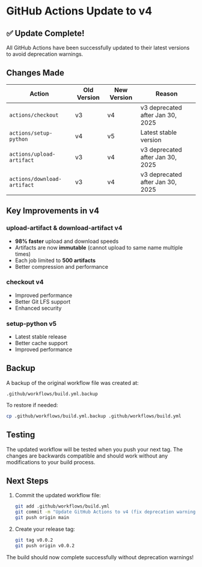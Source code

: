 # GitHub Actions Update to v4

## ✅ Update Complete!

All GitHub Actions have been successfully updated to their latest versions to avoid deprecation warnings.

## Changes Made

| Action | Old Version | New Version | Reason |
|--------|-------------|-------------|--------|
| `actions/checkout` | v3 | v4 | v3 deprecated after Jan 30, 2025 |
| `actions/setup-python` | v4 | v5 | Latest stable version |
| `actions/upload-artifact` | v3 | v4 | v3 deprecated after Jan 30, 2025 |
| `actions/download-artifact` | v3 | v4 | v3 deprecated after Jan 30, 2025 |

## Key Improvements in v4

### upload-artifact & download-artifact v4
- **98% faster** upload and download speeds
- Artifacts are now **immutable** (cannot upload to same name multiple times)
- Each job limited to **500 artifacts**
- Better compression and performance

### checkout v4
- Improved performance
- Better Git LFS support
- Enhanced security

### setup-python v5
- Latest stable release
- Better cache support
- Improved performance

## Backup

A backup of the original workflow file was created at:
```
.github/workflows/build.yml.backup
```

To restore if needed:
```bash
cp .github/workflows/build.yml.backup .github/workflows/build.yml
```

## Testing

The updated workflow will be tested when you push your next tag. The changes are backwards compatible and should work without any modifications to your build process.

## Next Steps

1. Commit the updated workflow file:
   ```bash
   git add .github/workflows/build.yml
   git commit -m "Update GitHub Actions to v4 (fix deprecation warnings)"
   git push origin main
   ```

2. Create your release tag:
   ```bash
   git tag v0.0.2
   git push origin v0.0.2
   ```

The build should now complete successfully without deprecation warnings!
